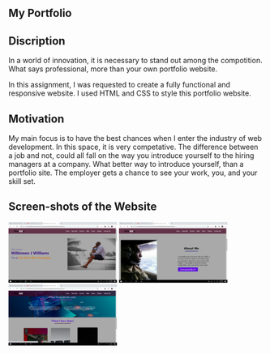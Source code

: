 ## My Portfolio 

## Discription
In a world of innovation, it is necessary to stand out among the compotition. What says professional, more than your own portfolio website.

In this assignment, I was requested to create a fully functional and responsive website. I used HTML and CSS to style this portfolio website.

## Motivation
My main focus is to have the best chances when I enter the industry of web development. In this space, it is very competative. The difference between a job and not, could all fall on the way you introduce yourself to the hiring managers at a company. What better way to introduce yourself, than a portfolio site. The employer gets a chance to see your work, you, and your skill set.

## Screen-shots of the Website
<img width="214" alt="Website Screen Shots" src="Images/2020-11-03.png">

<img width="214" alt="Website Screen Shots" src="Images/2020-11-03 (1).png">

<img width="214" alt="Website Screen Shots" src="Images/2020-11-03 (2).png">
